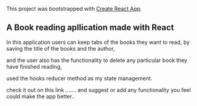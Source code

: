 This project was bootstrapped with [Create React App](https://github.com/facebook/create-react-app).

## A Book reading apllication made with React

In this application users can keep tabs of the books they want to read, by saving the
title of the books and the author,

and the user also has the functionality to delete any particular book they have finished reading,

used the hooks reducer method as my state management. 

check it out on this link ....... and suggest or add any functionality  you feel could make the app better..